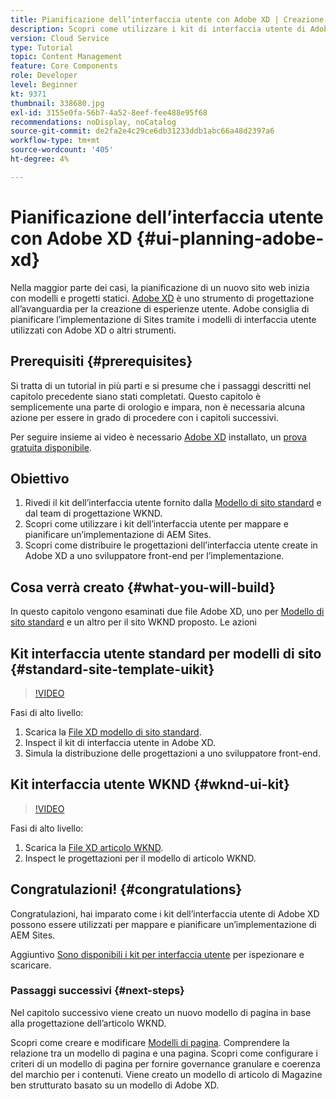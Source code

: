 ```yaml
---
title: Pianificazione dell’interfaccia utente con Adobe XD | Creazione rapida di siti AEM
description: Scopri come utilizzare i kit di interfaccia utente di Adobe XD per progettare e accelerare l’implementazione di Adobe Experience Manager Sites.
version: Cloud Service
type: Tutorial
topic: Content Management
feature: Core Components
role: Developer
level: Beginner
kt: 9371
thumbnail: 338680.jpg
exl-id: 3155e0fa-56b7-4a52-8eef-fee488e95f68
recommendations: noDisplay, noCatalog
source-git-commit: de2fa2e4c29ce6db31233ddb1abc66a48d2397a6
workflow-type: tm+mt
source-wordcount: '405'
ht-degree: 4%

---
```


# Pianificazione dell’interfaccia utente con Adobe XD {#ui-planning-adobe-xd}

Nella maggior parte dei casi, la pianificazione di un nuovo sito web inizia con modelli e progetti statici. [Adobe XD](https://www.adobe.com/products/xd.html) è uno strumento di progettazione all’avanguardia per la creazione di esperienze utente. Adobe consiglia di pianificare l’implementazione di Sites tramite i modelli di interfaccia utente utilizzati con Adobe XD o altri strumenti.

## Prerequisiti {#prerequisites}

Si tratta di un tutorial in più parti e si presume che i passaggi descritti nel capitolo precedente siano stati completati. Questo capitolo è semplicemente una parte di orologio e impara, non è necessaria alcuna azione per essere in grado di procedere con i capitoli successivi.

Per seguire insieme ai video è necessario [Adobe XD](https://www.adobe.com/products/xd/pricing/free-trial.html) installato, un [prova gratuita disponibile](https://www.adobe.com/products/xd/pricing/free-trial.html).

## Obiettivo

1. Rivedi il kit dell’interfaccia utente fornito dalla [Modello di sito standard](https://github.com/adobe/aem-site-template-standard) e dal team di progettazione WKND.
1. Scopri come utilizzare i kit dell’interfaccia utente per mappare e pianificare un’implementazione di AEM Sites.
1. Scopri come distribuire le progettazioni dell’interfaccia utente create in Adobe XD a uno sviluppatore front-end per l’implementazione.

## Cosa verrà creato {#what-you-will-build}

In questo capitolo vengono esaminati due file Adobe XD, uno per [Modello di sito standard](https://github.com/adobe/aem-site-template-standard) e un altro per il sito WKND proposto. Le azioni   

## Kit interfaccia utente standard per modelli di sito {#standard-site-template-uikit}

>[!VIDEO](https://video.tv.adobe.com/v/338680/?quality=12&learn=on)

Fasi di alto livello:

1. Scarica la [File XD modello di sito standard](https://github.com/adobe/aem-site-template-standard/raw/main/files/wireframe.xd).
1. Inspect il kit di interfaccia utente in Adobe XD.
1. Simula la distribuzione delle progettazioni a uno sviluppatore front-end.

## Kit interfaccia utente WKND {#wknd-ui-kit}

>[!VIDEO](https://video.tv.adobe.com/v/30214/?quality=12&learn=on)

Fasi di alto livello:

1. Scarica la [File XD articolo WKND](https://github.com/adobe/aem-guides-wknd/releases/download/aem-guides-wknd-0.0.2/AEM_UI-kit-WKND-article-design.xd).
1. Inspect le progettazioni per il modello di articolo WKND.

## Congratulazioni! {#congratulations}

Congratulazioni, hai imparato come i kit dell’interfaccia utente di Adobe XD possono essere utilizzati per mappare e pianificare un’implementazione di AEM Sites.

Aggiuntivo [Sono disponibili i kit per interfaccia utente](https://www.adobe.com/products/xd/features/ui-kits.html) per ispezionare e scaricare.

### Passaggi successivi {#next-steps}

Nel capitolo successivo viene creato un nuovo modello di pagina in base alla progettazione dell’articolo WKND.

Scopri come creare e modificare [Modelli di pagina](./page-templates.md). Comprendere la relazione tra un modello di pagina e una pagina. Scopri come configurare i criteri di un modello di pagina per fornire governance granulare e coerenza del marchio per i contenuti.  Viene creato un modello di articolo di Magazine ben strutturato basato su un modello di Adobe XD.
